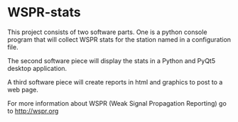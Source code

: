 # WSPR-stats
This project consists of two software parts.  One is a python console program that will collect WSPR stats for the station named in a configuration file.

The second software piece will display the stats in a Python and PyQt5 desktop application.

A third software piece will create reports in html and graphics to post to a web page.

For more information about WSPR (Weak Signal Propagation Reporting) go to http://wspr.org

